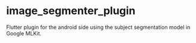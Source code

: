 # image_segmenter_plugin

Flutter plugin for the android side using the subject segmentation model in Google MLKit.



